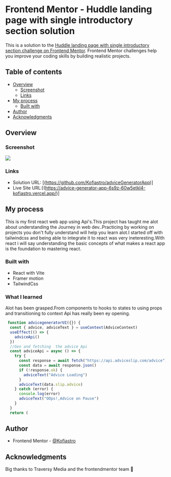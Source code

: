 # Frontend Mentor - Huddle landing page with single introductory section solution

This is a solution to the [Huddle landing page with single introductory section challenge on Frontend Mentor](https://www.frontendmentor.io/challenges/huddle-landing-page-with-a-single-introductory-section-B_2Wvxgi0). Frontend Mentor challenges help you improve your coding skills by building realistic projects. 

## Table of contents

- [Overview](#overview)
  - [Screenshot](#screenshot)
  - [Links](#links)
- [My process](#my-process)
  - [Built with](#built-with)
- [Author](#author)
- [Acknowledgments](#acknowledgments)

## Overview

### Screenshot

![](./src/assets/adviceUI.png)

### Links

- Solution URL: [(https://github.com/Kofiastro/adviceGeneratorApp)]
- Live Site URL:[(https://advice-generator-app-6s9z-60w5etkl4-kofiastro.vercel.app/)]

## My process
This is my first react web app using Api's.This project has taught me alot about understanding the Journey in web dev..Practicing by working on projects you don't fully understand will help you learn alot.I started off with tailwindcss and being able to integrate it to react was very ineteresting.With react i will say understanding the basic concepts of what makes a react app is the foundation to mastering react.

### Built with

- React with Vite
- Framer motion
- TailwindCss

### What I learned

Alot has been grasped.From components to hooks to states to using props and transitioning to context Api has really been ey opening.

```jsx
 function advicegeneratorUI({}) {
  const { advice, adviceText } = useContext(AdviceContext)
  useEffect(() => {
    adviceApi()
  })
  //Gen and fetching  the advice Api
  const adviceApi = async () => {
    try {
      const response = await fetch("https://api.adviceslip.com/advice")
      const data = await response.json()
      if (!response.ok) {
        adviceText("Advice Loading")
      }
      adviceText(data.slip.advice)
    } catch (error) {
      console.log(error)
      adviceText("OOps!,Advice on Pause")
    }
  }
  return (
```
## Author

- Frontend Mentor - [@Kofiastro](https://www.frontendmentor.io/profile/kofiastro)

## Acknowledgments

Big thanks to Traversy Media and the frontendmentor team 🎉

